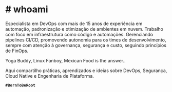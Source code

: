 # **# whoami**

Especialista em DevOps com mais de 15 anos de experiência em automação, padronização e otimização de ambientes em nuvem. Trabalho com foco em infraestrutura como código e automações. Gerenciando pipelines CI/CD, promovendo autonomia para os times de desenvolvimento, sempre com atenção à governança, segurança e custo, seguindo princípios de FinOps. 

Yoga Buddy, Linux Fanboy, Mexican Food is the answer.. 

Aqui compartilho práticas, aprendizados e ideias sobre DevOps, Segurança, Cloud Native e Engenharia de Plataforma.


**`#BornToBeRoot`**